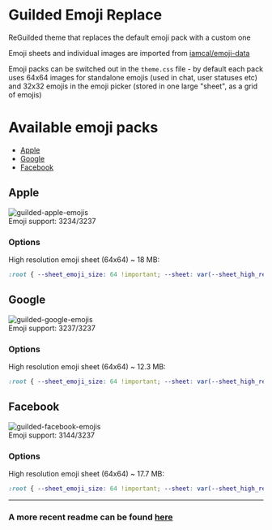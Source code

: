 # Guilded Emoji Replace

ReGuilded theme that replaces the default emoji pack with a custom one

Emoji sheets and individual images are imported from [iamcal/emoji-data](https://github.com/iamcal/emoji-data/)

Emoji packs can be switched out in the `theme.css` file - by default each pack uses 64x64 images for standalone emojis (used in chat, user statuses etc) and 32x32 emojis in the emoji picker (stored in one large "sheet", as a grid of emojis)

# Available emoji packs
- [Apple](#apple)
- [Google](#google)
- [Facebook](#facebook)
## Apple
![guilded-apple-emojis](https://user-images.githubusercontent.com/42148912/149998541-2ab0160b-4cff-4052-a68c-cf4a820a0376.png)\
Emoji support: 3234/3237
### Options
High resolution emoji sheet (64x64) ~ 18 MB:
```css
:root { --sheet_emoji_size: 64 !important; --sheet: var(--sheet_high_resolution) !important; }
```
## Google
![guilded-google-emojis](https://user-images.githubusercontent.com/42148912/149998716-a509cb9d-8502-4fcd-b875-c121c44aa22e.png)\
Emoji support: 3237/3237
### Options
High resolution emoji sheet (64x64) ~ 12.3 MB:
```css
:root { --sheet_emoji_size: 64 !important; --sheet: var(--sheet_high_resolution) !important; }
```
## Facebook
![guilded-facebook-emojis](https://user-images.githubusercontent.com/42148912/149998740-462753bd-a256-4304-aa1d-dba41b840232.png)\
Emoji support: 3144/3237
### Options
High resolution emoji sheet (64x64) ~ 17.7 MB:
```css
:root { --sheet_emoji_size: 64 !important; --sheet: var(--sheet_high_resolution) !important; }
```
---
### A more recent readme can be found [here](https://github.com/Davr1/Guilded-Emoji-Replace/)
